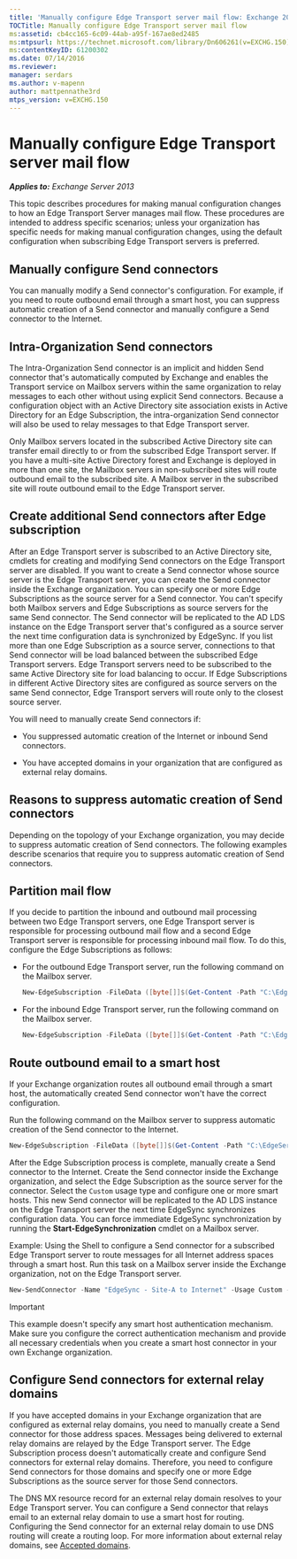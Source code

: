 ```yaml
---
title: 'Manually configure Edge Transport server mail flow: Exchange 2013 Help'
TOCTitle: Manually configure Edge Transport server mail flow
ms:assetid: cb4cc165-6c09-44ab-a95f-167ae8ed2485
ms:mtpsurl: https://technet.microsoft.com/library/Dn606261(v=EXCHG.150)
ms:contentKeyID: 61200302
ms.date: 07/14/2016
ms.reviewer: 
manager: serdars
ms.author: v-mapenn
author: mattpennathe3rd
mtps_version: v=EXCHG.150
---
```


# Manually configure Edge Transport server mail flow

_**Applies to:** Exchange Server 2013_

This topic describes procedures for making manual configuration changes to how an Edge Transport Server manages mail flow. These procedures are intended to address specific scenarios; unless your organization has specific needs for making manual configuration changes, using the default configuration when subscribing Edge Transport servers is preferred.

## Manually configure Send connectors

You can manually modify a Send connector's configuration. For example, if you need to route outbound email through a smart host, you can suppress automatic creation of a Send connector and manually configure a Send connector to the Internet.

## Intra-Organization Send connectors

The Intra-Organization Send connector is an implicit and hidden Send connector that's automatically computed by Exchange and enables the Transport service on Mailbox servers within the same organization to relay messages to each other without using explicit Send connectors. Because a configuration object with an Active Directory site association exists in Active Directory for an Edge Subscription, the intra-organization Send connector will also be used to relay messages to that Edge Transport server.

Only Mailbox servers located in the subscribed Active Directory site can transfer email directly to or from the subscribed Edge Transport server. If you have a multi-site Active Directory forest and Exchange is deployed in more than one site, the Mailbox servers in non-subscribed sites will route outbound email to the subscribed site. A Mailbox server in the subscribed site will route outbound email to the Edge Transport server.

## Create additional Send connectors after Edge subscription

After an Edge Transport server is subscribed to an Active Directory site, cmdlets for creating and modifying Send connectors on the Edge Transport server are disabled. If you want to create a Send connector whose source server is the Edge Transport server, you can create the Send connector inside the Exchange organization. You can specify one or more Edge Subscriptions as the source server for a Send connector. You can't specify both Mailbox servers and Edge Subscriptions as source servers for the same Send connector. The Send connector will be replicated to the AD LDS instance on the Edge Transport server that's configured as a source server the next time configuration data is synchronized by EdgeSync. If you list more than one Edge Subscription as a source server, connections to that Send connector will be load balanced between the subscribed Edge Transport servers. Edge Transport servers need to be subscribed to the same Active Directory site for load balancing to occur. If Edge Subscriptions in different Active Directory sites are configured as source servers on the same Send connector, Edge Transport servers will route only to the closest source server.

You will need to manually create Send connectors if:

- You suppressed automatic creation of the Internet or inbound Send connectors.

- You have accepted domains in your organization that are configured as external relay domains.

## Reasons to suppress automatic creation of Send connectors

Depending on the topology of your Exchange organization, you may decide to suppress automatic creation of Send connectors. The following examples describe scenarios that require you to suppress automatic creation of Send connectors.

## Partition mail flow

If you decide to partition the inbound and outbound mail processing between two Edge Transport servers, one Edge Transport server is responsible for processing outbound mail flow and a second Edge Transport server is responsible for processing inbound mail flow. To do this, configure the Edge Subscriptions as follows:

- For the outbound Edge Transport server, run the following command on the Mailbox server.

  ```powershell
  New-EdgeSubscription -FileData ([byte[]]$(Get-Content -Path "C:\EdgeServerSubscription.xml" -Encoding Byte -ReadCount 0)) -Site "Site-A" -CreateInboundSendConnector $false -CreateInternetSendConnector $true
  ```

- For the inbound Edge Transport server, run the following command on the Mailbox server.

  ```powershell
  New-EdgeSubscription -FileData ([byte[]]$(Get-Content -Path "C:\EdgeServerSubscription.xml" -Encoding Byte -ReadCount 0)) -Site "Site-A" -CreateInboundSendConnector $true -CreateInternetSendConnector $false
  ```

## Route outbound email to a smart host

If your Exchange organization routes all outbound email through a smart host, the automatically created Send connector won't have the correct configuration.

Run the following command on the Mailbox server to suppress automatic creation of the Send connector to the Internet.

```powershell
New-EdgeSubscription -FileData ([byte[]]$(Get-Content -Path "C:\EdgeServerSubscription.xml" -Encoding Byte -ReadCount 0)) -Site "Site-A" -CreateInternetSendConnector $false
```

After the Edge Subscription process is complete, manually create a Send connector to the Internet. Create the Send connector inside the Exchange organization, and select the Edge Subscription as the source server for the connector. Select the `Custom` usage type and configure one or more smart hosts. This new Send connector will be replicated to the AD LDS instance on the Edge Transport server the next time EdgeSync synchronizes configuration data. You can force immediate EdgeSync synchronization by running the **Start-EdgeSynchronization** cmdlet on a Mailbox server.

Example: Using the Shell to configure a Send connector for a subscribed Edge Transport server to route messages for all Internet address spaces through a smart host. Run this task on a Mailbox server inside the Exchange organization, not on the Edge Transport server.

```powershell
New-SendConnector -Name "EdgeSync - Site-A to Internet" -Usage Custom -AddressSpaces SMTP:*;100 -DNSRoutingEnabled $false -SmartHosts 192.168.10.1 -SmartHostAuthMechanism None -SourceTransportServers EdgeSubscriptionName
```

> [!IMPORTANT]
> This example doesn't specify any smart host authentication mechanism. Make sure you configure the correct authentication mechanism and provide all necessary credentials when you create a smart host connector in your own Exchange organization.

## Configure Send connectors for external relay domains

If you have accepted domains in your Exchange organization that are configured as external relay domains, you need to manually create a Send connector for those address spaces. Messages being delivered to external relay domains are relayed by the Edge Transport server. The Edge Subscription process doesn't automatically create and configure Send connectors for external relay domains. Therefore, you need to configure Send connectors for those domains and specify one or more Edge Subscriptions as the source server for those Send connectors.

The DNS MX resource record for an external relay domain resolves to your Edge Transport server. You can configure a Send connector that relays email to an external relay domain to use a smart host for routing. Configuring the Send connector for an external relay domain to use DNS routing will create a routing loop. For more information about external relay domains, see [Accepted domains](accepted-domains-exchange-2013-help.md).
